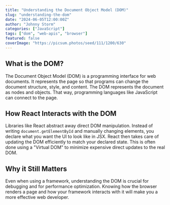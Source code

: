 ```yaml
---
title: "Understanding the Document Object Model (DOM)"
slug: "understanding-the-dom"
date: "2024-06-05T12:00:00Z"
author: "Johnny Storm"
categories: ["JavaScript"]
tags: ["dom", "web-apis", "browser"]
featured: false
coverImage: "https://picsum.photos/seed/111/1200/630"
---
```


## What is the DOM?

The Document Object Model (DOM) is a programming interface for web documents. It represents the page so that programs can change the document structure, style, and content. The DOM represents the document as nodes and objects. That way, programming languages like JavaScript can connect to the page.

## How React Interacts with the DOM

Libraries like React abstract away direct DOM manipulation. Instead of writing `document.getElementById` and manually changing elements, you declare what you want the UI to look like in JSX. React then takes care of updating the DOM efficiently to match your declared state. This is often done using a "Virtual DOM" to minimize expensive direct updates to the real DOM.

## Why it Still Matters

Even when using a framework, understanding the DOM is crucial for debugging and for performance optimization. Knowing how the browser renders a page and how your framework interacts with it will make you a more effective web developer.